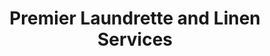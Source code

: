 ---
title: "Premier Laundrette and Linen Services"
url: /edinburgh/premier-laundrette-and-linen-services/
shop: laundry
---